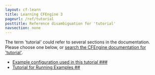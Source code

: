 ```yaml
---
layout: cf-learn
title: Learning CFEngine 3
pageurl: /ref/tutorial
posttitle: Reference disambiguation for 'tutorial'
navsection: none
---
```


The term 'tutorial' could refer to several sections in the documentation. Please choose one below, or
[search the CFEngine documentation for 'tutorial'](http://docs.cfengine.com/latest/search.html?q=tutorial).

- [Example configuration used in this tutorial \#\#\#](http://docs.cfengine.com/latest/enterprise-cfengine-guide-high-availability-installation-guide.html#example-configuration-used-in-this-tutorial-###)
- [Tutorial for Running Examples \#\#](http://docs.cfengine.com/latest/examples.html#tutorial-for-running-examples-##)
